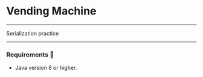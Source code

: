 # Vending Machine
____________

Serialization practice
____________

### Requirements 🔧
* Java version 8 or higher.

